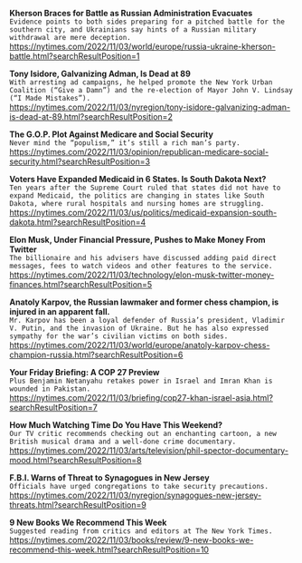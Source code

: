 **Kherson Braces for Battle as Russian Administration Evacuates**\
`Evidence points to both sides preparing for a pitched battle for the southern city, and Ukrainians say hints of a Russian military withdrawal are mere deception.`\
https://nytimes.com/2022/11/03/world/europe/russia-ukraine-kherson-battle.html?searchResultPosition=1

**Tony Isidore, Galvanizing Adman, Is Dead at 89**\
`With arresting ad campaigns, he helped promote the New York Urban Coalition (“Give a Damn”) and the re-election of Mayor John V. Lindsay (“I Made Mistakes”).`\
https://nytimes.com/2022/11/03/nyregion/tony-isidore-galvanizing-adman-is-dead-at-89.html?searchResultPosition=2

**The G.O.P. Plot Against Medicare and Social Security**\
`Never mind the “populism,” it’s still a rich man’s party.`\
https://nytimes.com/2022/11/03/opinion/republican-medicare-social-security.html?searchResultPosition=3

**Voters Have Expanded Medicaid in 6 States. Is South Dakota Next?**\
`Ten years after the Supreme Court ruled that states did not have to expand Medicaid, the politics are changing in states like South Dakota, where rural hospitals and nursing homes are struggling.`\
https://nytimes.com/2022/11/03/us/politics/medicaid-expansion-south-dakota.html?searchResultPosition=4

**Elon Musk, Under Financial Pressure, Pushes to Make Money From Twitter**\
`The billionaire and his advisers have discussed adding paid direct messages, fees to watch videos and other features to the service.`\
https://nytimes.com/2022/11/03/technology/elon-musk-twitter-money-finances.html?searchResultPosition=5

**Anatoly Karpov, the Russian lawmaker and former chess champion, is injured in an apparent fall.**\
`Mr. Karpov has been a loyal defender of Russia’s president, Vladimir V. Putin, and the invasion of Ukraine. But he has also expressed sympathy for the war’s civilian victims on both sides.`\
https://nytimes.com/2022/11/03/world/europe/anatoly-karpov-chess-champion-russia.html?searchResultPosition=6

**Your Friday Briefing: A COP 27 Preview**\
`Plus Benjamin Netanyahu retakes power in Israel and Imran Khan is wounded in Pakistan.`\
https://nytimes.com/2022/11/03/briefing/cop27-khan-israel-asia.html?searchResultPosition=7

**How Much Watching Time Do You Have This Weekend?**\
`Our TV critic recommends checking out an enchanting cartoon, a new British musical drama and a well-done crime documentary.`\
https://nytimes.com/2022/11/03/arts/television/phil-spector-documentary-mood.html?searchResultPosition=8

**F.B.I. Warns of Threat to Synagogues in New Jersey**\
`Officials have urged congregations to take security precautions.`\
https://nytimes.com/2022/11/03/nyregion/synagogues-new-jersey-threats.html?searchResultPosition=9

**9 New Books We Recommend This Week**\
`Suggested reading from critics and editors at The New York Times.`\
https://nytimes.com/2022/11/03/books/review/9-new-books-we-recommend-this-week.html?searchResultPosition=10

